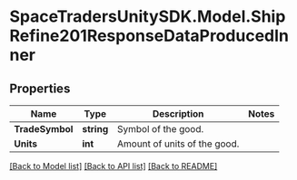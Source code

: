# SpaceTradersUnitySDK.Model.ShipRefine201ResponseDataProducedInner

## Properties

Name | Type | Description | Notes
------------ | ------------- | ------------- | -------------
**TradeSymbol** | **string** | Symbol of the good. | 
**Units** | **int** | Amount of units of the good. | 

[[Back to Model list]](../README.md#documentation-for-models) [[Back to API list]](../README.md#documentation-for-api-endpoints) [[Back to README]](../README.md)

